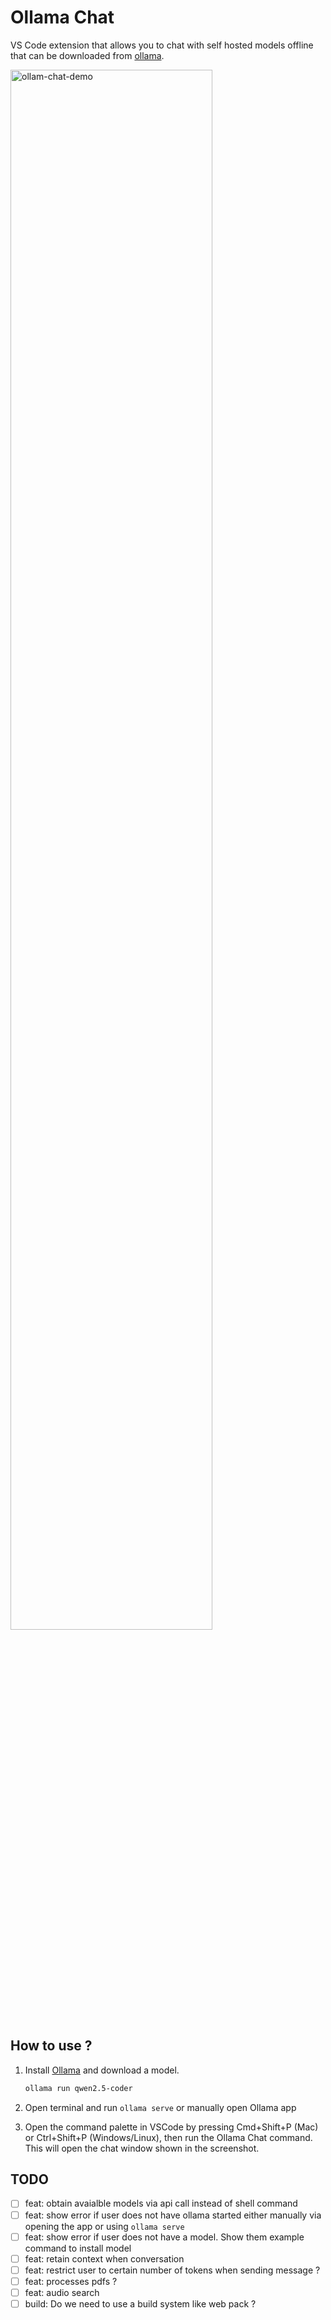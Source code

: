 # Ollama Chat

VS Code extension that allows you to chat with self hosted models offline that can be downloaded from [ollama](https://ollama.com/download).

<img src="./.docs/ollama-chat.gif" alt="ollam-chat-demo" width="80%">

## How to use ?

1. Install [Ollama](https://ollama.com/download) and download a model.

    ```bash
    ollama run qwen2.5-coder
    ```

2. Open  terminal and run `ollama serve` or manually open Ollama app
3. Open the command palette in VSCode by pressing Cmd+Shift+P (Mac) or Ctrl+Shift+P (Windows/Linux), then run the Ollama Chat command. This will open the chat window shown in the screenshot.

## TODO

* [ ] feat:  obtain avaialble models via api call instead of shell command
* [ ] feat:  show error if user does not have ollama started either manually via opening the app or using `ollama serve`
* [ ] feat:  show error if user does not have a model. Show them example command to install model
* [ ] feat:  retain context when conversation
* [ ] feat:  restrict user to certain number of tokens when sending message ?
* [ ] feat:  processes pdfs ?
* [ ] feat:  audio search
* [ ] build: Do we need to use a build system like web pack ?
